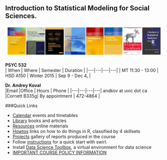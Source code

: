Introduction to Statistical Modeling  for Social Sciences. 
---
![covers](./materials/texts/images/covers-02.png)

**PSYC 532**  
| When  | Where  | Semester  | Duration  |
|---|---|---|---|
| MT 11:30 - 13:00   | HSD A150    | Winter 2015   | Sep 9 - Dec 4[.](https://github.com/andkov/psy532/edit/gh-pages/index.md)  |

**Dr. Andrey Koval**  
|Email   |Office   | Hours | Phone  |
|---|---|---|---|
andkov at uvic dot ca |Cornett B335g|   By appointment  | 472-4864  |


###Quick Links
- [Calendar](./calendar.md) events and timetables
- [Library](./library.md) books and articles 
- [Resources](./resources.md) online materials
- [Howtos](./howtos.md) links on how to do things in R, classified by 4 skillsets
- [Projects](./projects/README.md) gallery of reports produced in the course
- Follow [instructions](./materials/swirl/quickstart.md) for a quick start with swirl.  
- Install [Data Science Toolbox](http://datasciencetoolbox.org/), a virtual environment for data science    
- [IMPORTANT COURSE POLICY INFORMATION](./policy.md)  


